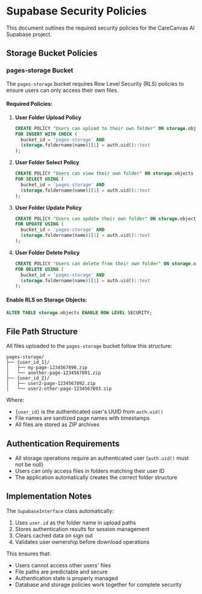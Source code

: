 # Supabase Security Policies

This document outlines the required security policies for the CareCanvas AI Supabase project.

## Storage Bucket Policies

### pages-storage Bucket

The `pages-storage` bucket requires Row Level Security (RLS) policies to ensure users can only access their own files.

#### Required Policies:

1. **User Folder Upload Policy**
   ```sql
   CREATE POLICY "Users can upload to their own folder" ON storage.objects
   FOR INSERT WITH CHECK (
     bucket_id = 'pages-storage' AND 
     (storage.foldername(name))[1] = auth.uid()::text
   );
   ```

2. **User Folder Select Policy**
   ```sql
   CREATE POLICY "Users can view their own folder" ON storage.objects
   FOR SELECT USING (
     bucket_id = 'pages-storage' AND 
     (storage.foldername(name))[1] = auth.uid()::text
   );
   ```

3. **User Folder Update Policy**
   ```sql
   CREATE POLICY "Users can update their own folder" ON storage.objects
   FOR UPDATE USING (
     bucket_id = 'pages-storage' AND 
     (storage.foldername(name))[1] = auth.uid()::text
   );
   ```

4. **User Folder Delete Policy**
   ```sql
   CREATE POLICY "Users can delete from their own folder" ON storage.objects
   FOR DELETE USING (
     bucket_id = 'pages-storage' AND 
     (storage.foldername(name))[1] = auth.uid()::text
   );
   ```

#### Enable RLS on Storage Objects:
```sql
ALTER TABLE storage.objects ENABLE ROW LEVEL SECURITY;
```

## File Path Structure

All files uploaded to the `pages-storage` bucket follow this structure:
```
pages-storage/
├── {user_id_1}/
│   ├── my-page-1234567890.zip
│   └── another-page-1234567891.zip
├── {user_id_2}/
│   ├── user2-page-1234567892.zip
│   └── user2-other-page-1234567893.zip
```

Where:
- `{user_id}` is the authenticated user's UUID from `auth.uid()`
- File names are sanitized page names with timestamps
- All files are stored as ZIP archives

## Authentication Requirements

- All storage operations require an authenticated user (`auth.uid()` must not be null)
- Users can only access files in folders matching their user ID
- The application automatically creates the correct folder structure

## Implementation Notes

The `SupabaseInterface` class automatically:
1. Uses `user.id` as the folder name in upload paths
2. Stores authentication results for session management
3. Clears cached data on sign out
4. Validates user ownership before download operations

This ensures that:
- Users cannot access other users' files
- File paths are predictable and secure  
- Authentication state is properly managed
- Database and storage policies work together for complete security